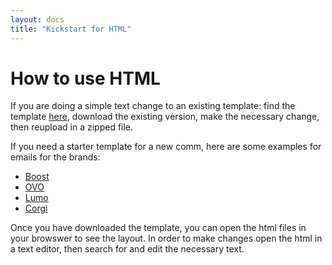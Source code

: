 ```yaml
---
layout: docs
title: "Kickstart for HTML"
---
```


# How to use HTML

If you are doing a simple text change to an existing template: find the template [here](https://templates.ovo-comms.co.uk/templates), download the existing version, make the necessary change, then reupload in a zipped file.

If you need a starter template for a new comm, here are some examples for emails for the brands:

* [Boost](https://templates.ovo-comms.co.uk/templates/05a61391-e9e5-46fe-8540-0ed57844e9fd)
* [OVO](https://templates.ovo-comms.co.uk/templates/8cff0f00-ed32-4056-99cc-f30b5699bcc4)
* [Lumo](https://templates.ovo-comms.co.uk/templates/gqyre3ojlksazuylxz2dgkeoly)
* [Corgi](https://templates.ovo-comms.co.uk/templates/guug3or54b2dn3yobngyfql6ze)

Once you have downloaded the template, you can open the html files in your browswer to see the layout. In order to make changes open the html in a text editor, then search for and edit the necessary text.
